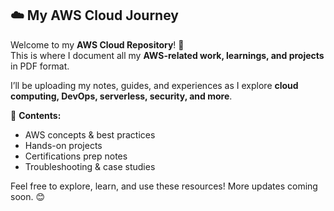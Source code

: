 ## **☁️ My AWS Cloud Journey**  

Welcome to my **AWS Cloud Repository**! 🚀  
This is where I document all my **AWS-related work, learnings, and projects** in PDF format.  

I’ll be uploading my notes, guides, and experiences as I explore **cloud computing, DevOps, serverless, security, and more**.  

📂 **Contents:**  
- AWS concepts & best practices  
- Hands-on projects  
- Certifications prep notes  
- Troubleshooting & case studies  

Feel free to explore, learn, and use these resources! More updates coming soon. 😊  

